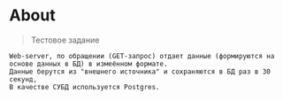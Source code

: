 # About

> Тестовое задание

    Web-server, по обращении (GET-запрос) отдает данные (формируются на основе данных в БД) в измеённом формате. 
    Данные берутся из "внешнего источника" и сохраняются в БД раз в 30 секунд,
    В качестве СУБД используется Postgres.
